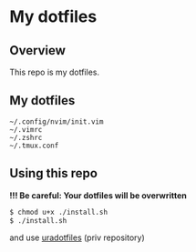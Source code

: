 # My dotfiles

## Overview
This repo is my dotfiles.

## My dotfiles
```
~/.config/nvim/init.vim  
~/.vimrc  
~/.zshrc  
~/.tmux.conf
```

## Using this repo
**!!! Be careful: Your dotfiles will be overwritten**
``` bash
$ chmod u+x ./install.sh
$ ./install.sh
```

and use [uradotfiles](https://github.com/NoahOrberg/uradotfiles) (priv repository) 
